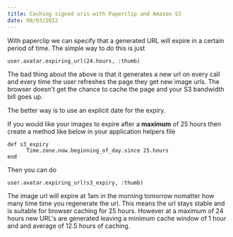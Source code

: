 ```yaml
--- 
title: Caching signed uris with Paperclip and Amazon S3
date: 08/03/2012
--- 
```


With paperclip we can specify that a generated URL will
expire in a certain period of time. The simple way to do
this is just

    user.avatar.expiring_url(24.hours, :thumb)

The bad thing about the above is that it generates a new
url on every call and every time the user refreshes the
page they get new image urls. The browser doesn't get 
the chance to cache the page and your S3 bandwidth bill
goes up.

The better way is to use an explicit date for the expiry.

If you would like your images to expire after a **maximum**
of 25 hours then create a method like below in your application
helpers file

    def s3_expiry
          Time.zone.now.beginning_of_day.since 25.hours
    end

Then you can do

    user.avatar.expiring_url(s3_expiry, :thumb)

The image url will expire at 1am in the morning tomorrow nomatter
how many time time you regenerate the url. This means the url
stays stable and is suitable for browser caching for
25 hours. However at a maximum of 24 hours new URL's are generated
leaving a minimum cache window of 1 hour and and average of 12.5
hours of caching.

